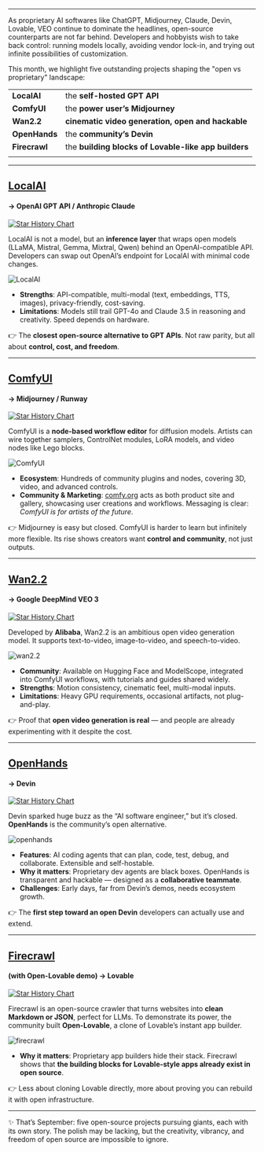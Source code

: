 
---

As proprietary AI softwares like ChatGPT, Midjourney, Claude, Devin, Lovable, VEO continue to dominate the headlines, open-source counterparts are not far behind. Developers and hobbyists wish to take back control: running models locally, avoiding vendor lock-in, and trying out infinite possibilities of customization.

This month, we highlight five outstanding projects shaping the "open vs proprietary" landscape:


|  |  |
| ------- | ----------- |
| **LocalAI**  | the **self-hosted GPT API** |
| **ComfyUI**  | the **power user’s Midjourney** |
| **Wan2.2**  | **cinematic video generation, open and hackable** |
| **OpenHands**  | the **community’s Devin** |
| **Firecrawl**  | the **building blocks of Lovable-like app builders** |
|  |  |

---

## [LocalAI](https://github.com/mudler/LocalAI) 
#### → OpenAI GPT API / Anthropic Claude

[![Star History Chart](https://api.star-history.com/svg?repos=mudler/LocalAI\&type=Date)](https://star-history.com/#mudler/LocalAI&Date)

LocalAI is not a model, but an **inference layer** that wraps open models (LLaMA, Mistral, Gemma, Mixtral, Qwen) behind an OpenAI-compatible API. Developers can swap out OpenAI’s endpoint for LocalAI with minimal code changes.

![LocalAI](/assets/blog/proprietary-ai-alternatives/localai.webp)

* **Strengths**: API-compatible, multi-modal (text, embeddings, TTS, images), privacy-friendly, cost-saving.
* **Limitations**: Models still trail GPT-4o and Claude 3.5 in reasoning and creativity. Speed depends on hardware.

👉 The **closest open-source alternative to GPT APIs**. Not raw parity, but all about **control, cost, and freedom**.

---

## [ComfyUI](https://github.com/comfyanonymous/ComfyUI)
#### → Midjourney / Runway

[![Star History Chart](https://api.star-history.com/svg?repos=comfyanonymous/ComfyUI\&type=Date)](https://star-history.com/#comfyanonymous/ComfyUI&Date)

ComfyUI is a **node-based workflow editor** for diffusion models. Artists can wire together samplers, ControlNet modules, LoRA models, and video nodes like Lego blocks.

![ComfyUI](/assets/blog/proprietary-ai-alternatives/comfy.webp)

* **Ecosystem**: Hundreds of community plugins and nodes, covering 3D, video, and advanced controls.
* **Community & Marketing**: [comfy.org](https://www.comfy.org/) acts as both product site and gallery, showcasing user creations and workflows. Messaging is clear: *ComfyUI is for artists of the future*.

👉 Midjourney is easy but closed. ComfyUI is harder to learn but infinitely more flexible. Its rise shows creators want **control and community**, not just outputs.

---

## [Wan2.2](https://github.com/Wan-Video/Wan2.2)
#### → Google DeepMind VEO 3

[![Star History Chart](https://api.star-history.com/svg?repos=Wan-Video/Wan2.2\&type=Date)](https://star-history.com/#Wan-Video/Wan2.2&Date)

Developed by **Alibaba**, Wan2.2 is an ambitious open video generation model. It supports text-to-video, image-to-video, and speech-to-video.

![wan2.2](/assets/blog/proprietary-ai-alternatives/wan.webp)

* **Community**: Available on Hugging Face and ModelScope, integrated into ComfyUI workflows, with tutorials and guides shared widely.
* **Strengths**: Motion consistency, cinematic feel, multi-modal inputs.
* **Limitations**: Heavy GPU requirements, occasional artifacts, not plug-and-play.

👉 Proof that **open video generation is real** — and people are already experimenting with it despite the cost.

---

## [OpenHands](https://github.com/All-Hands-AI/OpenHands) 
#### → Devin

[![Star History Chart](https://api.star-history.com/svg?repos=All-Hands-AI/OpenHands\&type=Date)](https://star-history.com/#All-Hands-AI/OpenHands&Date)

Devin sparked huge buzz as the “AI software engineer,” but it’s closed. **OpenHands** is the community’s open alternative.

![openhands](/assets/blog/proprietary-ai-alternatives/allhands.webp)

* **Features**: AI coding agents that can plan, code, test, debug, and collaborate. Extensible and self-hostable.
* **Why it matters**: Proprietary dev agents are black boxes. OpenHands is transparent and hackable — designed as a **collaborative teammate**.
* **Challenges**: Early days, far from Devin’s demos, needs ecosystem growth.

👉 The **first step toward an open Devin** developers can actually use and extend.

---

## [Firecrawl](https://github.com/firecrawl/firecrawl)
#### (with Open-Lovable demo) → Lovable

[![Star History Chart](https://api.star-history.com/svg?repos=firecrawl/firecrawl\&type=Date)](https://star-history.com/#firecrawl/firecrawl&Date)

Firecrawl is an open-source crawler that turns websites into **clean Markdown or JSON**, perfect for LLMs. To demonstrate its power, the community built **Open-Lovable**, a clone of Lovable’s instant app builder.

![firecrawl](/assets/blog/proprietary-ai-alternatives/firecrawl.webp)

* **Why it matters**: Proprietary app builders hide their stack. Firecrawl shows that **the building blocks for Lovable-style apps already exist in open source**.

👉 Less about cloning Lovable directly, more about proving you can rebuild it with open infrastructure.

---

✨ That’s September: five open-source projects pursuing giants, each with its own story. The polish may be lacking, but the creativity, vibrancy, and freedom of open source are impossible to ignore.